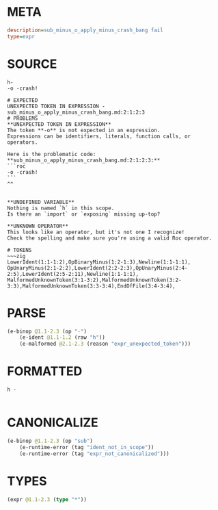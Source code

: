 # META
~~~ini
description=sub_minus_o_apply_minus_crash_bang fail
type=expr
~~~
# SOURCE
~~~roc
h-
-o -crash!
~~~
~~~
# EXPECTED
UNEXPECTED TOKEN IN EXPRESSION - sub_minus_o_apply_minus_crash_bang.md:2:1:2:3
# PROBLEMS
**UNEXPECTED TOKEN IN EXPRESSION**
The token **-o** is not expected in an expression.
Expressions can be identifiers, literals, function calls, or operators.

Here is the problematic code:
**sub_minus_o_apply_minus_crash_bang.md:2:1:2:3:**
```roc
-o -crash!
```
^^


**UNDEFINED VARIABLE**
Nothing is named `h` in this scope.
Is there an `import` or `exposing` missing up-top?

**UNKNOWN OPERATOR**
This looks like an operator, but it's not one I recognize!
Check the spelling and make sure you're using a valid Roc operator.

# TOKENS
~~~zig
LowerIdent(1:1-1:2),OpBinaryMinus(1:2-1:3),Newline(1:1-1:1),
OpUnaryMinus(2:1-2:2),LowerIdent(2:2-2:3),OpUnaryMinus(2:4-2:5),LowerIdent(2:5-2:11),Newline(1:1-1:1),
MalformedUnknownToken(3:1-3:2),MalformedUnknownToken(3:2-3:3),MalformedUnknownToken(3:3-3:4),EndOfFile(3:4-3:4),
~~~
# PARSE
~~~clojure
(e-binop @1.1-2.3 (op "-")
	(e-ident @1.1-1.2 (raw "h"))
	(e-malformed @2.1-2.3 (reason "expr_unexpected_token")))
~~~
# FORMATTED
~~~roc
h -
	
~~~
# CANONICALIZE
~~~clojure
(e-binop @1.1-2.3 (op "sub")
	(e-runtime-error (tag "ident_not_in_scope"))
	(e-runtime-error (tag "expr_not_canonicalized")))
~~~
# TYPES
~~~clojure
(expr @1.1-2.3 (type "*"))
~~~
